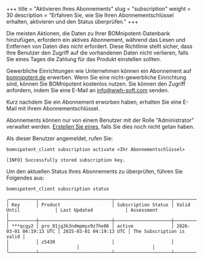 +++
title = "Aktivieren Ihres Abonnements"
slug = "subscription"
weight = 30
description = "Erfahren Sie, wie Sie Ihren Abonnementschlüssel erhalten, aktivieren und den Status überprüfen."
+++

Die meisten Aktionen, die Daten zu Ihrer BOMnipotent-Datenbank hinzufügen, erfordern ein aktives Abonnement, während das Lesen und Entfernen von Daten dies nicht erfordert. Diese Richtlinie stellt sicher, dass Ihre Benutzer den Zugriff auf die vorhandenen Daten nicht verlieren, falls Sie eines Tages die Zahlung für das Produkt einstellen sollten.

Gewerbliche Einrichtungen wie Unternehmen können ein Abonnement auf [bomnipotent.de](https://www.bomnipotent.de/de/pricing) erwerben. Wenn Sie eine nicht-gewerbliche Einrichtung sind, können Sie BOMnipotent kostenlos nutzen. Sie können den Zugriff anfordern, indem Sie eine E-Mail an [info@wwh-soft.com](mailto:info@wwh-soft.com) senden.

Kurz nachdem Sie ein Abonnement erworben haben, erhalten Sie eine E-Mail mit Ihrem Abonnementschlüssel.

Abonnements können nur von einem Benutzer mit der Rolle "Administrator" verwaltet werden. [Erstellen Sie eines](/de/server/setup/admin/), falls Sie dies noch nicht getan haben.

Als dieser Benutzer angemeldet, rufen Sie:
```
bomnipotent_client subscription activate <Ihr Abonnementschlüssel>
```
``` {wrap="false" title="output"}
[INFO] Successfully stored subscription key.
```

Um den aktuellen Status Ihres Abonnements zu überprüfen, führen Sie Folgendes aus:
```
bomnipotent_client subscription status
```
``` {wrap="false" title="output"}
╭──────────┬───────────────────────────┬─────────────────────┬─────────────────────────┬─────────────────────────┬───────────────────────────╮
│ Key      │ Product                   │ Subscription Status │ Valid Until             │ Last Updated            │ Assessment                │
├──────────┼───────────────────────────┼─────────────────────┼─────────────────────────┼─────────────────────────┼───────────────────────────┤
│ ***qcgy2 │ pro_01jg3k3ndmpmyx9z7he86 │ active              │ 2026-03-01 04:19:13 UTC │ 2025-03-01 04:19:13 UTC │ The Subscription is valid │
│          │ z5430                     │                     │                         │                         │                           │
╰──────────┴───────────────────────────┴─────────────────────┴─────────────────────────┴─────────────────────────┴───────────────────────────╯
```
